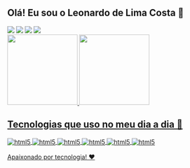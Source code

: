 ## Olá! Eu sou o Leonardo de Lima Costa 👋

<div> 
  <a href="https://github.com/cod3rleo" target="_blank"><img src="https://img.shields.io/badge/GitHub-100000?style=for-the-badge&logo=github&logoColor=white"></a>
  <a href="www.linkedin.com/in/devsleonardo" target="_blank"><img src="https://img.shields.io/badge/-LinkedIn-%230077B5?style=for-the-badge&logo=linkedin&logoColor=white" target="_blank"></a>
  <a href="https://www.instagram.com/devsleonardo/" target="_blank"><img src="https://img.shields.io/badge/-Instagram-%23E4405F?style=for-the-badge&logo=instagram&logoColor=white" target="_blank"></a>
  <a href = "mailto:leonardo.cod3r@gmail.com"><img src="https://img.shields.io/badge/Gmail-D14836?style=for-the-badge&logo=gmail&logoColor=white" target="_blank"></a><br>
  

<div align="light">
  <a href="https://github.com/cod3rleo">
  <img height="160em" src="https://github-readme-stats.vercel.app/api?username=cod3rleo&show_icons=true&theme=onedark&locale=pt-br&count_private=true&"/>
  <img height="160em" src="https://github-readme-stats.vercel.app/api/top-langs/?username=cod3rleo&layout=compact&langs_count=7&theme=onedark&locale=pt-br&count_private=true&"/>
</div>
  
 
## Tecnologias que uso no meu dia a dia 🧠
 
<div style="display: inline_block">
  <img align="center" alt="html5" src="https://img.shields.io/badge/React-20232A?style=for-the-badge&logo=react&logoColor=61DAFB"/>
 <img align="center" alt="html5" src="https://img.shields.io/badge/JavaScript-F7DF1E?style=for-the-badge&logo=javascript&logoColor=black"/>
 <img align="center" alt="html5" src="https://img.shields.io/badge/HTML5-E34F26?style=for-the-badge&logo=html5&logoColor=white"/>
 <img align="center" alt="html5" src="https://img.shields.io/badge/Bootstrap-563D7C?style=for-the-badge&logo=bootstrap&logoColor=white"/>
 <img align="center" alt="html5" src="https://img.shields.io/badge/CSS3-1572B6?style=for-the-badge&logo=css3&logoColor=white"/>
 <img align="center" alt="html5" src="https://img.shields.io/badge/Node.js-43853D?style=for-the-badge&logo=node.js&logoColor=white"/>
</div>
  
 <br>
 Apaixonado por tecnologia! ❤️
 
</div>
